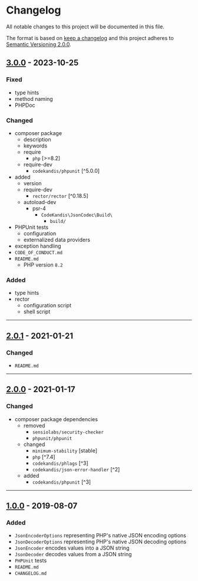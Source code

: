 # Changelog

All notable changes to this project will be documented in this file.

The format is based on [keep a changelog][xtlink-keep-a-changelog]
and this project adheres to [Semantic Versioning 2.0.0][xtlink-semantic-versioning].

## [3.0.0] - 2023-10-25

### Fixed

* type hints
* method naming
* PHPDoc

### Changed

* composer package
  * description
  * keywords
  * require
    * `php` [>=8.2]
  * require-dev
    * `codekandis/phpunit` [^5.0.0]
* added
  * version
  * require-dev
    * `rector/rector` [^0.18.5]
  * autoload-dev
    * psr-4
      * `CodeKandis\JsonCodec\Build\`
        * `build/`
* PHPUnit tests
  * configuration
  * externalized data providers
* exception handling
* `CODE_OF_CONDUCT.md`
* `README.md`
  * PHP version `8.2`

### Added

* type hints
* rector
  * configuration script
  * shell script

[3.0.0]: https://github.com/codekandis/json-codec/compare/2.0.1..3.0.0

---
## [2.0.1] - 2021-01-21

### Changed

* `README.md`

[2.0.1]: https://github.com/codekandis/json-codec/compare/2.0.0..2.0.1

---
## [2.0.0] - 2021-01-17

### Changed

* composer package dependencies
  * removed
    * `sensiolabs/security-checker`
    * `phpunit/phpunit`
  * changed
    * `minimum-stability` [stable]
    * `php` [^7.4]
    * `codekandis/phlags` [^3]
    * `codekandis/json-error-handler` [^2]
  * added
    * `codekandis/phpunit` [^3]

[2.0.0]: https://github.com/codekandis/json-codec/compare/1.0.0..2.0.0

---
## [1.0.0] - 2019-08-07

### Added

* `JsonEncoderOptions` representing PHP's native JSON encoding options
* `JsonDecoderOptions` representing PHP's native JSON decoding options
* `JsonEncoder` encodes values into a JSON string
* `JsonDecoder` decodes values from a JSON string
* `PHPUnit` tests
* `README.md`
* `CHANGELOG.md`

[1.0.0]: https://github.com/codekandis/json-codec/tree/1.0.0



[xtlink-keep-a-changelog]: http://keepachangelog.com/en/1.0.0/
[xtlink-semantic-versioning]: http://semver.org/spec/v2.0.0.html
